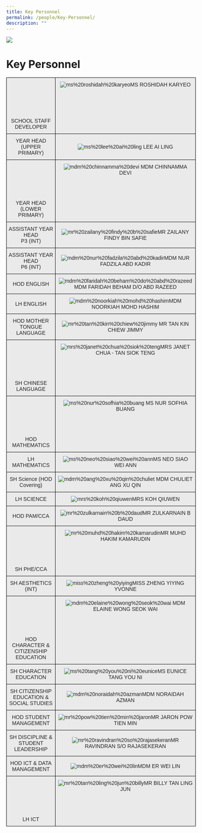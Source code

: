 ```yaml
---
title: Key Personnel
permalink: /people/Key-Personnel/
description: ""
---
```

![](/images/Banner.png)

Key Personnel
=============



<style type="text/css">
.tg  {border-collapse:collapse;border-spacing:0;}
.tg td{border-color:black;border-style:solid;border-width:1px;font-family:Arial, sans-serif;font-size:14px;
  overflow:hidden;padding:10px 5px;word-break:normal;}
.tg th{border-color:black;border-style:solid;border-width:1px;font-family:Arial, sans-serif;font-size:14px;
  font-weight:normal;overflow:hidden;padding:10px 5px;word-break:normal;}
.tg .tg-ii8k{background-color:#EAEAEA;color:#222;text-align:center;vertical-align:top}
.tg .tg-ku5w{background-color:#EAEAEA;color:#222;text-align:center;vertical-align:middle}
</style>
<table class="tg">
  <tbody>
    <tr>
      <td class="tg-ii8k"><br>
      <br>
      <br>
      <br>
      <br>
      <br>
      SCHOOL STAFF DEVELOPER<br></td>
      <td class="tg-ii8k"><img alt="ms%20roshidah%20karyeo" src="/images/Staff%20Photos%202023/KPs/ms%20roshidah%20karyeo.jpg">MS ROSHIDAH KARYEO<br></td>
    </tr>
    <tr>
      <td class="tg-ku5w"><span style="color:#222;background-color:#EAEAEA">YEAR HEAD<br>
      (UPPER PRIMARY)</span><br></td>
      <td class="tg-ku5w"><span style="color:#222;background-color:#EAEAEA"><img alt="ms%20lee%20ai%20ling" src="/images/Staff%20Photos%202023/KPs/ms%20lee%20ai%20ling.jpg"> LEE AI LING</span></td>
    </tr>
    <tr>
      <td class="tg-ii8k"><br>
      <br>
      <br>
      <br>
      <br>
      <br>
      YEAR HEAD<br>
      (LOWER PRIMARY)<br></td>
      <td class="tg-ii8k"><img alt="mdm%20chinnamma%20devi" src="/images/Staff%20Photos%202023/KPs/mdm%20chinnamma%20devi.jpg"> MDM CHINNAMMA DEVI<br></td>
    </tr>
    <tr>
      <td class="tg-ku5w"><span style="color:#222;background-color:#EAEAEA">ASSISTANT YEAR HEAD<br>
      P3 (INT)<br></span></td>
      <td class="tg-ku5w"><span style="color:#222;background-color:#EAEAEA"><img alt="mr%20zailany%20findy%20b%20safie" src="/images/Staff%20Photos%202023/KPs/mr%20zailany%20findy%20b%20safie.jpg">MR ZAILANY FINDY BIN SAFIE</span><br></td>
    </tr>
    <tr>
      <td class="tg-ku5w"><span style="color:#222;background-color:#EAEAEA">ASSISTANT YEAR HEAD<br>
      P6 (INT)<br></span></td>
      <td class="tg-ku5w"><span style="color:#222;background-color:#EAEAEA"><img alt="mdm%20nur%20fadzila%20abd%20kadir" src="/images/Staff%20Photos%202023/KPs/mdm%20nur%20fadzila%20abd%20kadir.jpg">MDM NUR FADZILA ABD KADIR</span><br></td>
    </tr>
    <tr>
      <td class="tg-ku5w"><span style="color:#222;background-color:#EAEAEA">HOD ENGLISH</span><br></td>
      <td class="tg-ku5w"><span style="color:#222;background-color:#EAEAEA"><img alt="mdm%20faridah%20beham%20do%20abd%20razeed" src="/images/Staff%20Photos%202023/KPs/mdm%20faridah%20beham%20do%20abd%20razeed.jpg">MDM FARIDAH BEHAM D/O ABD RAZEED</span><br></td>
    </tr>
    <tr>
      <td class="tg-ku5w"><span style="color:#222;background-color:#EAEAEA">LH ENGLISH</span><br></td>
      <td class="tg-ku5w"><span style="color:#222;background-color:#EAEAEA"><img alt="mdm%20noorkiah%20mohd%20hashim" src="/images/Staff%20Photos%202023/KPs/mdm%20noorkiah%20mohd%20hashim.jpg">MDM NOORKIAH MOHD HASHIM</span><br></td>
    </tr>
    <tr>
      <td class="tg-ku5w"><span style="color:#222;background-color:#EAEAEA">HOD MOTHER TONGUE LANGUAGE</span><br></td>
      <td class="tg-ku5w"><span style="color:#222;background-color:#EAEAEA"><img alt="mr%20tan%20kin%20chiew%20jimmy" src="/images/Staff%20Photos%202023/KPs/mr%20tan%20kin%20chiew%20jimmy.jpg"> MR TAN KIN CHIEW JIMMY</span><br></td>
    </tr>
    <tr>
      <td class="tg-ii8k"><br>
      <br>
      <br>
      <br>
      <br>
      <br>
      SH CHINESE LANGUAGE<br></td>
      <td class="tg-ii8k"><img alt="mrs%20janet%20chua%20siok%20teng" src="/images/Staff%20Photos%202023/KPs/mrs%20janet%20chua%20siok%20teng.jpg">MRS JANET CHUA - TAN SIOK TENG<br></td>
    </tr>
    <tr>
      <td class="tg-ii8k"><br>
      <br>
      <br>
      <br>
      <br>
      <br>
      HOD MATHEMATICS<br></td>
      <td class="tg-ii8k"><img alt="ms%20nur%20sofhia%20buang" src="/images/Staff%20Photos%202023/KPs/ms%20nur%20sofhia%20buang.jpg"> MS NUR SOFHIA BUANG<br></td>
    </tr>
    <tr>
      <td class="tg-ku5w"><span style="color:#222;background-color:#EAEAEA">LH MATHEMATICS</span><br></td>
      <td class="tg-ku5w"><span style="color:#222;background-color:#EAEAEA"><img alt="ms%20neo%20siao%20wei%20ann" src="/images/Staff%20Photos%202023/KPs/ms%20neo%20siao%20wei%20ann.jpg">MS NEO SIAO WEI ANN</span><br></td>
    </tr>
    <tr>
      <td class="tg-ku5w"><span style="color:#222;background-color:#EAEAEA">SH Science (HOD Covering)</span><br></td>
      <td class="tg-ku5w"><span style="color:#222;background-color:#EAEAEA"><img alt="mdm%20ang%20xu%20qin%20chuliet" src="/images/Staff%20Photos%202023/KPs/mdm%20ang%20xu%20qin%20chuliet.jpg"> MDM CHULIET ANG XU QIN</span><br></td>
    </tr>
    <tr>
      <td class="tg-ku5w"><span style="color:#222;background-color:#EAEAEA">LH SCIENCE</span><br></td>
      <td class="tg-ku5w"><span style="color:#222;background-color:#EAEAEA"><img alt="mrs%20koh%20qiuwen" src="/images/Staff%20Photos%202023/KPs/mrs%20koh%20qiuwen.jpg">MRS KOH QIUWEN</span><br></td>
    </tr>
    <tr>
      <td class="tg-ku5w"><span style="color:#222;background-color:#EAEAEA">HOD PAM/CCA</span><br></td>
      <td class="tg-ku5w"><span style="color:#222;background-color:#EAEAEA"><img alt="mr%20zulkarnain%20b%20daud" src="/images/Staff%20Photos%202023/KPs/mr%20zulkarnain%20b%20daud.jpg">MR ZULKARNAIN B DAUD</span><br></td>
    </tr>
    <tr>
      <td class="tg-ii8k"><br>
      <br>
      <br>
      <br>
      <br>
      <br>
      SH PHE/CCA<br></td>
      <td class="tg-ii8k"><img alt="mr%20muhd%20hakim%20kamarudin" src="/images/Staff%20Photos%202023/KPs/mr%20muhd%20hakim%20kamarudin.jpg">MR MUHD HAKIM KAMARUDIN<br></td>
    </tr>
    <tr>
      <td class="tg-ku5w"><span style="color:#222;background-color:#EAEAEA">SH AESTHETICS (INT)</span><br></td>
      <td class="tg-ku5w"><span style="color:#222;background-color:#EAEAEA"><img alt="miss%20zheng%20yiying" src="images/Staff%20Photos%202023/KPs/miss%20zheng%20yiying.jpg">MISS ZHENG YIYING YVONNE</span><br></td>
    </tr>
    <tr>
      <td class="tg-ii8k"><br>
      <br>
      <br>
      <br>
      <br>
      <br>
      HOD CHARACTER &amp; CITIZENSHIP EDUCATION<br></td>
      <td class="tg-ii8k"><img alt="mdm%20elaine%20wong%20seok%20wai" src="images/Staff%20Photos%202023/KPs/mdm%20elaine%20wong%20seok%20wai.jpg"> MDM ELAINE WONG SEOK WAI<br></td>
    </tr>
    <tr>
      <td class="tg-ku5w"><span style="color:#222;background-color:#EAEAEA">SH CHARACTER EDUCATION<br></span></td>
      <td class="tg-ku5w"><img alt="ms%20tang%20you%20ni%20eunice" src="/images/Staff%20Photos%202023/KPs/ms%20tang%20you%20ni%20eunice.jpg">MS EUNICE TANG YOU NI<br></td>
    </tr>
    <tr>
      <td class="tg-ku5w"><span style="color:#222;background-color:#EAEAEA">SH CITIZENSHIP EDUCATION &amp; SOCIAL STUDIES</span></td>
      <td class="tg-ku5w"><img alt="mdm%20noraidah%20azman" src="images/Staff%20Photos%202023/KPs/mdm%20noraidah%20azman.jpg">MDM NORAIDAH AZMAN<br></td>
    </tr>
    <tr>
      <td class="tg-ku5w"><span style="color:#222;background-color:#EAEAEA">HOD STUDENT MANAGEMENT</span></td>
      <td class="tg-ku5w"><img alt="mr%20pow%20tien%20min%20jaron" src="images/Staff%20Photos%202023/KPs/mr%20pow%20tien%20min%20jaron.jpg">MR JARON POW TIEN MIN<br></td>
    </tr>
    <tr>
      <td class="tg-ku5w"><span style="color:#222;background-color:#EAEAEA">SH DISCIPLINE &amp; STUDENT LEADERSHIP</span><br></td>
      <td class="tg-ku5w"><img alt="mr%20ravindran%20so%20rajasekeran" src="images/Staff%20Photos%202023/KPs/mr%20ravindran%20so%20rajasekeran.jpg">MR RAVINDRAN S/O RAJASEKERAN<br></td>
    </tr>
    <tr>
      <td class="tg-ku5w"><span style="color:#222;background-color:#EAEAEA">HOD ICT &amp; DATA MANAGEMENT</span></td>
      <td class="tg-ku5w"><img alt="mdm%20er%20wei%20lin" src="images/Staff%20Photos%202023/KPs/mdm%20er%20wei%20lin.jpg">MDM ER WEI LIN<br></td>
    </tr>
    <tr>
      <td class="tg-ii8k"><br>
      <br>
      <br>
      <br>
      <br>
      <br>
      LH ICT</td>
      <td class="tg-ii8k"><img alt="mr%20tan%20ling%20jun%20billy" src="images/Staff%20Photos%202023/KPs/mr%20tan%20ling%20jun%20billy.jpg">MR BILLY TAN LING JUN<br></td>
    </tr>
  </tbody>
</table>